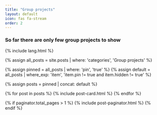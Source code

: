 ```yaml
---
title: "Group projects"
layout: default
icon: fas fa-stream
order: 2
---
```


<h3>So far there are only few group projects to show</h3>

{% include lang.html %}

{% assign all_posts = site.posts | where: 'categories', 'Group projects' %}

{% assign pinned = all_posts | where: 'pin', 'true' %}
{% assign default = all_posts | where_exp: 'item', 'item.pin != true and item.hidden != true' %}

{% assign posts = pinned | concat: default %}

<div id="post-list" class="flex-grow-1 px-xl-1">
  {% for post in posts %}
    {% include post-card.html %}
  {% endfor %}
</div>
<!-- #post-list -->

{% if paginator.total_pages > 1 %}
  {% include post-paginator.html %}
{% endif %}